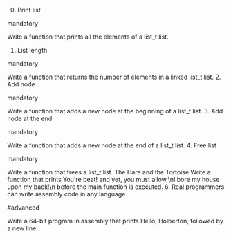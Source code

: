 0. Print list

mandatory

Write a function that prints all the elements of a list_t list.
1. List length

mandatory

Write a function that returns the number of elements in a linked list_t list.
2. Add node

mandatory

Write a function that adds a new node at the beginning of a list_t list.
3. Add node at the end

mandatory

Write a function that adds a new node at the end of a list_t list.
4. Free list

mandatory

Write a function that frees a list_t list.
 The Hare and the Tortoise
Write a function that prints You're beat! and yet, you must allow,\nI bore my house upon my back!\n before the main function is executed.
6. Real programmers can write assembly code in any language

#advanced

Write a 64-bit program in assembly that prints Hello, Holberton, followed by a new line.

